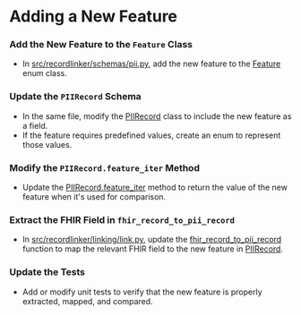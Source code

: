 # Adding a New Feature

### Add the New Feature to the `Feature` Class
- In [src/recordlinker/schemas/pii.py](https://github.com/CDCgov/RecordLinker/blob/a672d2b6409cbd1a08f729d94fba5692f57f6fc6/src/recordlinker/schemas/pii.py), add the new feature to the [Feature](https://github.com/CDCgov/RecordLinker/blob/a672d2b6409cbd1a08f729d94fba5692f57f6fc6/src/recordlinker/schemas/pii.py#L12C7-L12C14) enum class.

### Update the `PIIRecord` Schema
- In the same file, modify the [PIIRecord](https://github.com/CDCgov/RecordLinker/blob/c85f555e5da91d54eb8c51e3bdf0789d1e204b2f/src/recordlinker/schemas/pii.py#L97) class to include the new feature as a field.
- If the feature requires predefined values, create an enum to represent those values.

### Modify the `PIIRecord.feature_iter` Method
- Update the [PIIRecord.feature_iter](https://github.com/CDCgov/RecordLinker/blob/a672d2b6409cbd1a08f729d94fba5692f57f6fc6/src/recordlinker/schemas/pii.py#L246) method to return the value of the new feature when it's used for comparison.

### Extract the FHIR Field in `fhir_record_to_pii_record`
- In [src/recordlinker/linking/link.py](https://github.com/CDCgov/RecordLinker/blob/a672d2b6409cbd1a08f729d94fba5692f57f6fc6/src/recordlinker/linking/link.py), update the [fhir_record_to_pii_record](https://github.com/CDCgov/RecordLinker/blob/a672d2b6409cbd1a08f729d94fba5692f57f6fc6/src/recordlinker/linking/link.py#L26) function to map the relevant FHIR field to the new feature in [PIIRecord](https://github.com/CDCgov/RecordLinker/blob/c85f555e5da91d54eb8c51e3bdf0789d1e204b2f/src/recordlinker/schemas/pii.py#L97).

### Update the Tests
- Add or modify unit tests to verify that the new feature is properly extracted, mapped, and compared. 